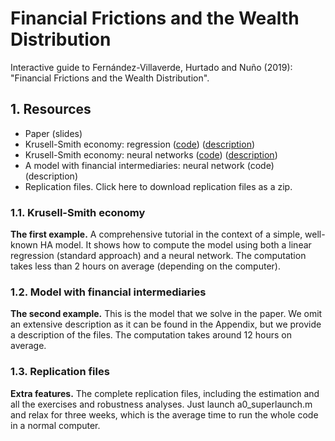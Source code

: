 # Financial Frictions and the Wealth Distribution
Interactive guide to Fernández-Villaverde, Hurtado and Nuño (2019): "Financial Frictions and the Wealth Distribution".
## 1. Resources
* Paper (slides)
* Krusell-Smith economy: regression ([code](https://github.com/ryanzalla/financial-frictions/tree/master/KS_LR)) ([description](https://github.com/ryanzalla/financial-frictions/blob/master/KS_LR/a0_documentation.pdf))
* Krusell-Smith economy: neural networks ([code](https://github.com/ryanzalla/financial-frictions/tree/master/KS_NN)) ([description](https://github.com/ryanzalla/financial-frictions/blob/master/KS_NN/a0_documentation.pdf))
* A model with financial intermediaries: neural network (code) (description)
* Replication files. Click here to download replication files as a zip.
### 1.1. Krusell-Smith economy
**The first example.** A comprehensive tutorial in the context of a simple, well-known HA model. It shows how to compute the model using both a linear regression (standard approach) and a neural network. The computation takes less than 2 hours on average (depending on the computer).
### 1.2. Model with financial intermediaries
**The second example.** This is the model that we solve in the paper. We omit an extensive description as it can be found in the Appendix, but we provide a description of the files. The computation takes around 12 hours on average.
### 1.3. Replication files
**Extra features.** The complete replication files, including the estimation and all the exercises and robustness analyses. Just launch a0_superlaunch.m and relax for three weeks, which is the average time to run the whole code in a normal computer.
